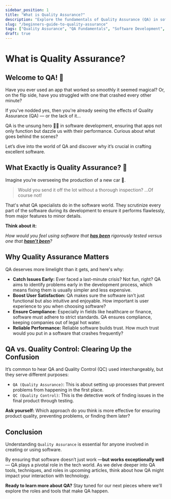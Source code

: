 ```yaml
---
sidebar_position: 1
title: "What is Quality Assurance?"
description: "Explore the fundamentals of Quality Assurance (QA) in software development, learn about its importance in ensuring software reliability, user satisfaction, and how it differs from Quality Control. Perfect for beginners looking to understand the role of QA in tech."
slug: "/beginners-guide-to-quality-assurance"
tags: ["Quality Assurance", "QA Fundamentals", "Software Development", "Beginner Guide"]
draft: true
---
```


# What is Quality Assurance?

## Welcome to QA! 🤗

Have you ever used an app that worked so smoothly it seemed magical? Or, on the flip side, have you struggled with one that crashed every other minute? 

If you've nodded yes, then you're already seeing the effects of Quality Assurance (QA) — or the lack of it...

 QA is the unsung hero 🦸‍♂️ in software development, ensuring that apps not only function but dazzle us with their performance. Curious about what goes behind the scenes? 
 
 Let’s dive into the world of QA and discover why it’s crucial in crafting excellent software.

## What Exactly is Quality Assurance? 🤔

Imagine you’re overseeing the production of a new car 🚙. 
> Would you send it off the lot without a thorough inspection? ...Of course not!
 
That's what QA specialists do in the software world. They scrutinize every part of the software during its development to ensure it performs flawlessly, from major features to minor details. 

**Think about it:** 

_How would you feel using software that **<u>has been</u>** rigorously tested versus one that **<u>hasn’t been</u>**?_


## Why Quality Assurance Matters

QA deserves more limelight than it gets, and here's why:

- **Catch Issues Early:** Ever faced a last-minute crisis? Not fun, right? QA aims to identify problems early in the development process, which means fixing them is usually simpler and less expensive. 
- **Boost User Satisfaction:** QA makes sure the software isn’t just functional but also intuitive and enjoyable. How important is user experience to you when choosing software?
- **Ensure Compliance:** Especially in fields like healthcare or finance, software must adhere to strict standards. QA ensures compliance, keeping companies out of legal hot water. 
- **Reliable Performance:** Reliable software builds trust. How much trust would you put in a software that crashes frequently?

## QA vs. Quality Control: Clearing Up the Confusion

It’s common to hear QA and Quality Control (QC) used interchangeably, but they serve different purposes:
- `QA (Quality Assurance)`: This is about setting up processes that prevent problems from happening in the first place.
- `QC (Quality Control)`: This is the detective work of finding issues in the final product through testing.

**Ask yourself:** Which approach do you think is more effective for ensuring product quality, preventing problems, or finding them later?

## Conclusion

Understanding `Quality Assurance` is essential for anyone involved in creating or using software.

 By ensuring that software doesn’t just work —**but works exceptionally well**— QA plays a pivotal role in the tech world. As we delve deeper into QA tools, techniques, and roles in upcoming articles, think about how QA might impact your interaction with technology.

**Ready to learn more about QA?** Stay tuned for our next pieces where we'll explore the roles and tools that make QA happen.
